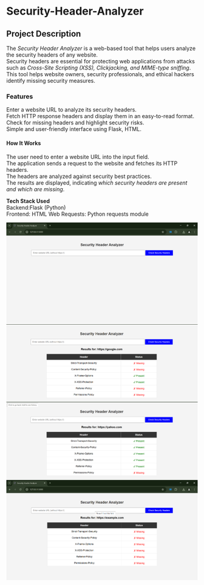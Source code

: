 # Security-Header-Analyzer
##  Project Description  
The *Security Header Analyzer* is a web-based tool that helps users analyze the security headers of any website.  
Security headers are essential for protecting web applications from attacks such as *Cross-Site Scripting (XSS), Clickjacking, and MIME-type sniffing*.  
This tool helps website owners, security professionals, and ethical hackers identify missing security measures.  

### Features  
Enter a website URL to analyze its security headers.  
Fetch HTTP response headers and display them in an easy-to-read format.  
Check for missing headers and highlight security risks.  
Simple and user-friendly interface using Flask, HTML.  

#### How It Works  
The user need to enter a website URL into the input field.  
The application sends a request to the website and fetches its HTTP headers.  
The headers are analyzed against security best practices.  
The results are displayed, indicating *which security headers are present and which are missing*.  

**Tech Stack Used**  
Backend:Flask (Python)  
Frontend: HTML 
Web Requests: Python requests module  

![Project Screenshot](https://raw.githubusercontent.com/CRYPTMAN297/Security-Header-Analyzer/main/Snapshot1.png)
![Project Screenshot](https://raw.githubusercontent.com/CRYPTMAN297/Security-Header-Analyzer/main/Snapshot4.png)
![Project Screenshot](https://raw.githubusercontent.com/CRYPTMAN297/Security-Header-Analyzer/main/Snapshot3.png)
![Project Screenshot](https://raw.githubusercontent.com/CRYPTMAN297/Security-Header-Analyzer/main/Snapshot2.png)
